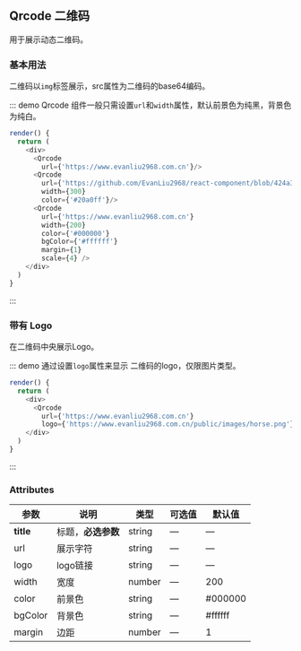 ## Qrcode 二维码

用于展示动态二维码。

### 基本用法

二维码以`img`标签展示，src属性为二维码的base64编码。

::: demo Qrcode 组件一般只需设置`url`和`width`属性，默认前景色为纯黑，背景色为纯白。
```js
render() {
  return (
    <div>
      <Qrcode 
        url={'https://www.evanliu2968.com.cn'}/>
      <Qrcode 
        url={'https://github.com/EvanLiu2968/react-component/blob/424a3d92dd3a7761ae8a0d1d1c371dc3dbb2f663/README.md'}
        width={300}
        color={'#20a0ff'}/>
      <Qrcode 
        url={'https://www.evanliu2968.com.cn'}
        width={200}
        color={'#000000'}
        bgColor={'#ffffff'}
        margin={1}
        scale={4} />
    </div>
  )
}
```
:::

### 带有 Logo

在二维码中央展示Logo。

::: demo 通过设置`logo`属性来显示 二维码的logo，仅限图片类型。
```js
render() {
  return (
    <div>
      <Qrcode
        url={'https://www.evanliu2968.com.cn'}
        logo={'https://www.evanliu2968.com.cn/public/images/horse.png'}/>
    </div>
  )
}
```
:::



### Attributes
| 参数      | 说明          | 类型      | 可选值                           | 默认值  |
|---------- |-------------- |---------- |--------------------------------  |-------- |
| **title** | 标题，**必选参数** | string | — | — |
| url | 展示字符 | string | — | — |
| logo | logo链接 | string | — | — |
| width | 宽度 | number | — | 200 |
| color | 前景色 | string | — | #000000 |
| bgColor | 背景色 | string | — | #ffffff |
| margin | 边距 | number | — | 1 |